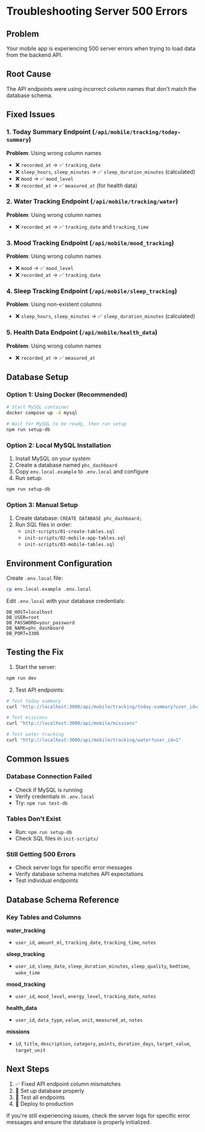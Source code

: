 # Troubleshooting Server 500 Errors

## Problem
Your mobile app is experiencing 500 server errors when trying to load data from the backend API.

## Root Cause
The API endpoints were using incorrect column names that don't match the database schema.

## Fixed Issues

### 1. Today Summary Endpoint (`/api/mobile/tracking/today-summary`)
**Problem**: Using wrong column names
- ❌ `recorded_at` → ✅ `tracking_date`
- ❌ `sleep_hours`, `sleep_minutes` → ✅ `sleep_duration_minutes` (calculated)
- ❌ `mood` → ✅ `mood_level`
- ❌ `recorded_at` → ✅ `measured_at` (for health data)

### 2. Water Tracking Endpoint (`/api/mobile/tracking/water`)
**Problem**: Using wrong column names
- ❌ `recorded_at` → ✅ `tracking_date` and `tracking_time`

### 3. Mood Tracking Endpoint (`/api/mobile/mood_tracking`)
**Problem**: Using wrong column names
- ❌ `mood` → ✅ `mood_level`
- ❌ `recorded_at` → ✅ `tracking_date`

### 4. Sleep Tracking Endpoint (`/api/mobile/sleep_tracking`)
**Problem**: Using non-existent columns
- ❌ `sleep_hours`, `sleep_minutes` → ✅ `sleep_duration_minutes` (calculated)

### 5. Health Data Endpoint (`/api/mobile/health_data`)
**Problem**: Using wrong column names
- ❌ `recorded_at` → ✅ `measured_at`

## Database Setup

### Option 1: Using Docker (Recommended)
```bash
# Start MySQL container
docker compose up -d mysql

# Wait for MySQL to be ready, then run setup
npm run setup-db
```

### Option 2: Local MySQL Installation
1. Install MySQL on your system
2. Create a database named `phc_dashboard`
3. Copy `env.local.example` to `.env.local` and configure
4. Run setup:
```bash
npm run setup-db
```

### Option 3: Manual Setup
1. Create database: `CREATE DATABASE phc_dashboard;`
2. Run SQL files in order:
   - `init-scripts/01-create-tables.sql`
   - `init-scripts/02-mobile-app-tables.sql`
   - `init-scripts/03-mobile-tables.sql`

## Environment Configuration

Create `.env.local` file:
```bash
cp env.local.example .env.local
```

Edit `.env.local` with your database credentials:
```env
DB_HOST=localhost
DB_USER=root
DB_PASSWORD=your_password
DB_NAME=phc_dashboard
DB_PORT=3306
```

## Testing the Fix

1. Start the server:
```bash
npm run dev
```

2. Test API endpoints:
```bash
# Test today summary
curl "http://localhost:3000/api/mobile/tracking/today-summary?user_id=1"

# Test missions
curl "http://localhost:3000/api/mobile/missions"

# Test water tracking
curl "http://localhost:3000/api/mobile/tracking/water?user_id=1"
```

## Common Issues

### Database Connection Failed
- Check if MySQL is running
- Verify credentials in `.env.local`
- Try: `npm run test-db`

### Tables Don't Exist
- Run: `npm run setup-db`
- Check SQL files in `init-scripts/`

### Still Getting 500 Errors
- Check server logs for specific error messages
- Verify database schema matches API expectations
- Test individual endpoints

## Database Schema Reference

### Key Tables and Columns

**water_tracking**
- `user_id`, `amount_ml`, `tracking_date`, `tracking_time`, `notes`

**sleep_tracking**
- `user_id`, `sleep_date`, `sleep_duration_minutes`, `sleep_quality`, `bedtime`, `wake_time`

**mood_tracking**
- `user_id`, `mood_level`, `energy_level`, `tracking_date`, `notes`

**health_data**
- `user_id`, `data_type`, `value`, `unit`, `measured_at`, `notes`

**missions**
- `id`, `title`, `description`, `category`, `points`, `duration_days`, `target_value`, `target_unit`

## Next Steps

1. ✅ Fixed API endpoint column mismatches
2. 🔄 Set up database properly
3. 🧪 Test all endpoints
4. 🚀 Deploy to production

If you're still experiencing issues, check the server logs for specific error messages and ensure the database is properly initialized. 
